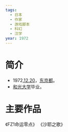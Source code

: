 ```yaml
---
tags:
  - 日本
  - 作家
  - 游戏脚本
  - 科幻
  - 汉学
year: 1972
---
```

# 简介

- 1972[.12.20](2024-12-20.md)，[东京都](东京都.md)。
- [和光大学](和光大学.md)毕业。
# 主要作品

《FZ1命运零点》
《沙耶之歌》